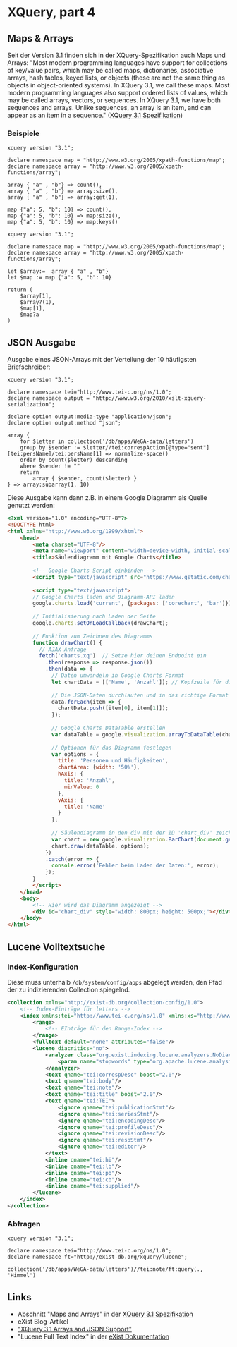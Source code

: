 # XQuery, part 4

## Maps & Arrays

Seit der Version 3.1 finden sich in der XQuery-Spezifikation auch Maps und 
Arrays:
"Most modern programming languages have support for collections of 
key/value pairs, which may be called maps, dictionaries, associative arrays, 
hash tables, keyed lists, or objects (these are not the same thing as 
objects in object-oriented systems). 
In XQuery 3.1, we call these maps. Most modern programming languages also 
support ordered lists of values, which may be called arrays, vectors, or 
sequences. 
In XQuery 3.1, we have both sequences and arrays. 
Unlike sequences, an array is an item, and can appear as an item in a 
sequence." 
([XQuery 3.1 Spezifikation](https://www.w3.org/TR/xquery-31/#id-maps-and-arrays))

### Beispiele

```xquery
xquery version "3.1";

declare namespace map = "http://www.w3.org/2005/xpath-functions/map";
declare namespace array = "http://www.w3.org/2005/xpath-functions/array";

array { "a" , "b"} => count(),
array { "a" , "b"} => array:size(),
array { "a" , "b"} => array:get(1),

map {"a": 5, "b": 10} => count(),
map {"a": 5, "b": 10} => map:size(),
map {"a": 5, "b": 10} => map:keys()
```

```xquery
xquery version "3.1";

declare namespace map = "http://www.w3.org/2005/xpath-functions/map";
declare namespace array = "http://www.w3.org/2005/xpath-functions/array";

let $array:=  array { "a" , "b"} 
let $map := map {"a": 5, "b": 10} 

return (
    $array[1],
    $array?(1),
    $map[1],
    $map?a
)
```

## JSON Ausgabe

Ausgabe eines JSON-Arrays mit der Verteilung der 10 häufigsten Briefschreiber:

```xquery
xquery version "3.1";

declare namespace tei="http://www.tei-c.org/ns/1.0";
declare namespace output = "http://www.w3.org/2010/xslt-xquery-serialization";

declare option output:media-type "application/json";
declare option output:method "json";

array {
    for $letter in collection('/db/apps/WeGA-data/letters')
    group by $sender := $letter//tei:correspAction[@type="sent"][tei:persName]/tei:persName[1] => normalize-space()
    order by count($letter) descending
    where $sender != ""
    return 
        array { $sender, count($letter) }
} => array:subarray(1, 10)
```

Diese Ausgabe kann dann z.B. in einem Google Diagramm als Quelle genutzt werden:

```html
<?xml version="1.0" encoding="UTF-8"?>
<!DOCTYPE html>
<html xmlns="http://www.w3.org/1999/xhtml">
    <head>
        <meta charset="UTF-8"/>
        <meta name="viewport" content="width=device-width, initial-scale=1.0"/>
        <title>Säulendiagramm mit Google Charts</title>
        
        <!-- Google Charts Script einbinden -->
        <script type="text/javascript" src="https://www.gstatic.com/charts/loader.js"></script>
        
        <script type="text/javascript">
        // Google Charts laden und Diagramm-API laden
        google.charts.load('current', {packages: ['corechart', 'bar']});
    
        // Initialisierung nach Laden der Seite
        google.charts.setOnLoadCallback(drawChart);
    
        // Funktion zum Zeichnen des Diagramms
        function drawChart() {
          // AJAX Anfrage
          fetch('charts.xq')  // Setze hier deinen Endpoint ein
            .then(response => response.json())
            .then(data => {
              // Daten umwandeln in Google Charts Format
              let chartData = [['Name', 'Anzahl']]; // Kopfzeile für die Daten
    
              // Die JSON-Daten durchlaufen und in das richtige Format bringen
              data.forEach(item => {
                chartData.push([item[0], item[1]]);
              });
    
              // Google Charts DataTable erstellen
              var dataTable = google.visualization.arrayToDataTable(chartData);
    
              // Optionen für das Diagramm festlegen
              var options = {
                title: 'Personen und Häufigkeiten',
                chartArea: {width: '50%'},
                hAxis: {
                  title: 'Anzahl',
                  minValue: 0
                },
                vAxis: {
                  title: 'Name'
                }
              };
    
              // Säulendiagramm in den div mit der ID 'chart_div' zeichnen
              var chart = new google.visualization.BarChart(document.getElementById('chart_div'));
              chart.draw(dataTable, options);
            })
            .catch(error => {
              console.error('Fehler beim Laden der Daten:', error);
            });
        }
        </script>
    </head>
    <body>
        <!-- Hier wird das Diagramm angezeigt -->
        <div id="chart_div" style="width: 800px; height: 500px;"></div>
    </body>
</html>
```

## Lucene Volltextsuche

### Index-Konfiguration

Diese muss unterhalb `/db/system/config/apps` abgelegt werden, den Pfad der 
zu indizierenden Collection spiegelnd.

```xml
<collection xmlns="http://exist-db.org/collection-config/1.0">
    <!-- Index-Einträge für letters -->
    <index xmlns:tei="http://www.tei-c.org/ns/1.0" xmlns:xs="http://www.w3.org/2001/XMLSchema">
        <range>
            <!-- EInträge für den Range-Index -->
        </range>
        <fulltext default="none" attributes="false"/>
        <lucene diacritics="no">
            <analyzer class="org.exist.indexing.lucene.analyzers.NoDiacriticsStandardAnalyzer">
                <param name="stopwords" type="org.apache.lucene.analysis.util.CharArraySet"/>
            </analyzer>
            <text qname="tei:correspDesc" boost="2.0"/>
            <text qname="tei:body"/>
            <text qname="tei:note"/>
            <text qname="tei:title" boost="2.0"/>
            <text qname="tei:TEI">
                <ignore qname="tei:publicationStmt"/>
                <ignore qname="tei:seriesStmt"/>
                <ignore qname="tei:encodingDesc"/>
                <ignore qname="tei:profileDesc"/>
                <ignore qname="tei:revisionDesc"/>
                <ignore qname="tei:respStmt"/>
                <ignore qname="tei:editor"/>
            </text>
            <inline qname="tei:hi"/>
            <inline qname="tei:lb"/>
            <inline qname="tei:pb"/>
            <inline qname="tei:cb"/>
            <inline qname="tei:supplied"/>
        </lucene>
    </index>
</collection>
```

### Abfragen

```xquery
xquery version "3.1";

declare namespace tei="http://www.tei-c.org/ns/1.0";
declare namespace ft="http://exist-db.org/xquery/lucene";

collection('/db/apps/WeGA-data/letters')//tei:note/ft:query(., 'Himmel')
```

## Links

* Abschnitt "Maps and Arrays" in der 
  [XQuery 3.1 Spezifikation](https://www.w3.org/TR/xquery-31/#id-maps-and-arrays) 
* eXist Blog-Artikel 
* ["XQuery 3.1 Arrays and JSON Support"](http://exist-db.org/exist/apps/wiki/blogs/eXist/XQuery31)
* "Lucene Full Text Index" in der 
  [eXist Dokumentation](http://exist-db.org/exist/apps/doc/lucene)
